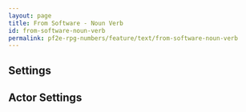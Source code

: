 ```yaml
---
layout: page
title: From Software - Noun Verb
id: from-software-noun-verb
permalink: pf2e-rpg-numbers/feature/text/from-software-noun-verb
---
```


## Settings

## Actor Settings
